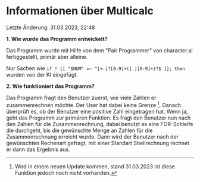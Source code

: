 # Informationen über Multicalc

Letzte Änderung: 31.03.2023, 22:48



**1.  Wie wurde das Programm entwickelt?**

Das Programm wurde mit Hilfe von dem "Pair Programmer" von character.ai fertiggestellt, primär aber alleine.

Nur Sachen wie `if ! [[ "$NUM" =~ ^[+-]?[0-9]+([.][0-9]+)?$ ]]; then` wurden von der KI eingefügt.

**2.  Wie funktioniert das Programm?**

Das Programm fragt den Benutzer zuerst, wie viele Zahlen er zusammenrechnen möchte. Der User hat dabei keine Grenze [^1].
Danach überprüft es, ob der Benutzer eine positive Zahl eingetragen hat. Wenn ja, geht das Programm zur primären Funktion.
Es fragt den Benutzer nun nach den Zahlen für die Zusammenrechnung, dabei benutzt es eine FOR-Schleife die durchgeht, bis die gewünschte Menge an Zahlen für die Zusammenrechnung erreicht wurde.
Dann wird der Benutzer nach der gewünschten Rechenart gefragt, mit einer Standart Shellrechnung rechnet er dann das Ergebnis aus.

[^1]: Wird in einem neuen Update kommen, stand 31.03.2023 ist diese Funktion jedoch noch nicht vorhanden.

